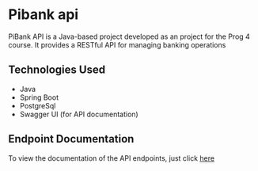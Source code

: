 # Pibank api

PiBank API is a Java-based project developed as an project for the Prog 4 course. It provides a RESTful API for managing banking operations

## Technologies Used

- Java
- Spring Boot
- PostgreSql
- Swagger UI (for API documentation)

## Endpoint Documentation

To view the documentation of the API endpoints,
just click [here](https://petstore.swagger.io/?url=https://raw.githubusercontent.com/DevyForU/Pibank-api/preprod/doc/api.yml)
